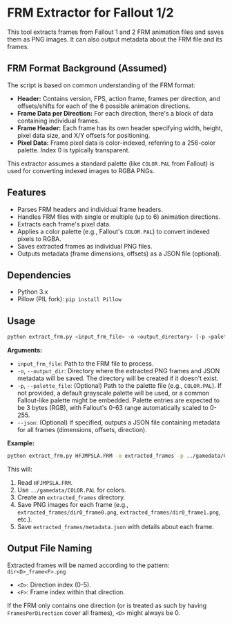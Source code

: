 # FRM Extractor for Fallout 1/2

This tool extracts frames from Fallout 1 and 2 FRM animation files and saves them as PNG images. It can also output metadata about the FRM file and its frames.

## FRM Format Background (Assumed)

The script is based on common understanding of the FRM format:

*   **Header:** Contains version, FPS, action frame, frames per direction, and offsets/shifts for each of the 6 possible animation directions.
*   **Frame Data per Direction:** For each direction, there's a block of data containing individual frames.
*   **Frame Header:** Each frame has its own header specifying width, height, pixel data size, and X/Y offsets for positioning.
*   **Pixel Data:** Frame pixel data is color-indexed, referring to a 256-color palette. Index 0 is typically transparent.

This extractor assumes a standard palette (like `COLOR.PAL` from Fallout) is used for converting indexed images to RGBA PNGs.

## Features

*   Parses FRM headers and individual frame headers.
*   Handles FRM files with single or multiple (up to 6) animation directions.
*   Extracts each frame's pixel data.
*   Applies a color palette (e.g., Fallout's `COLOR.PAL`) to convert indexed pixels to RGBA.
*   Saves extracted frames as individual PNG files.
*   Outputs metadata (frame dimensions, offsets) as a JSON file (optional).

## Dependencies

*   Python 3.x
*   Pillow (PIL fork): `pip install Pillow`

## Usage

```bash
python extract_frm.py <input_frm_file> -o <output_directory> [-p <palette_file>] [--json]
```

**Arguments:**

*   `input_frm_file`: Path to the FRM file to process.
*   `-o`, `--output_dir`: Directory where the extracted PNG frames and JSON metadata will be saved. The directory will be created if it doesn't exist.
*   `-p`, `--palette_file`: (Optional) Path to the palette file (e.g., `COLOR.PAL`). If not provided, a default grayscale palette will be used, or a common Fallout-like palette might be embedded. Palette entries are expected to be 3 bytes (RGB), with Fallout's 0-63 range automatically scaled to 0-255.
*   `--json`: (Optional) If specified, outputs a JSON file containing metadata for all frames (dimensions, offsets, direction).

**Example:**

```bash
python extract_frm.py HFJMPSLA.FRM -o extracted_frames -p ../gamedata/COLOR.PAL --json
```

This will:
1.  Read `HFJMPSLA.FRM`.
2.  Use `../gamedata/COLOR.PAL` for colors.
3.  Create an `extracted_frames` directory.
4.  Save PNG images for each frame (e.g., `extracted_frames/dir0_frame0.png`, `extracted_frames/dir0_frame1.png`, etc.).
5.  Save `extracted_frames/metadata.json` with details about each frame.

## Output File Naming

Extracted frames will be named according to the pattern: `dir<D>_frame<F>.png`
*   `<D>`: Direction index (0-5).
*   `<F>`: Frame index within that direction.

If the FRM only contains one direction (or is treated as such by having `FramesPerDirection` cover all frames), `<D>` might always be 0.

